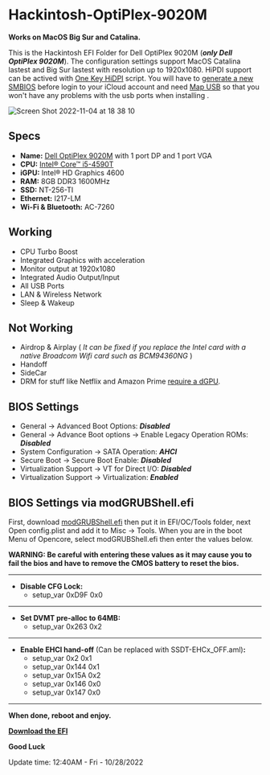 # **Hackintosh-OptiPlex-9020M**
**Works on MacOS Big Sur and Catalina.**

This is the Hackintosh EFI Folder for Dell OptiPlex 9020M (**_only Dell OptiPlex 9020M_**). The configuration settings support MacOS Catalina lastest and Big Sur lastest with resolution up to 1920x1080. HiPDI support can be actived with [One Key HiDPI](https://github.com/xzhih/one-key-hidpi/blob/master/README.md) script. You will have to [generate a new SMBIOS](https://github.com/corpnewt/GenSMBIOS) before login to your iCloud account and need [Map USB](https://dortania.github.io/OpenCore-Post-Install/usb/intel-mapping/intel.html) so that you won't have any problems with the usb ports when installing .

![Screen Shot 2022-11-04 at 18 38 10](https://user-images.githubusercontent.com/92006941/199963832-001353b6-c8fd-47f5-b3cc-c9660c9d99b3.png)

## **Specs**

* **Name:** [Dell OptiPlex 9020M](https://www.hardware-corner.net/desktop-models/Dell-OptiPlex-9020M/) with 1 port DP and 1 port VGA
* **CPU:** [Intel® Core™ i5-4590T](https://ark.intel.com/content/www/vn/vi/ark/products/78928/intel-core-i5-4590t-processor-6m-cache-up-to-3-00-ghz.html)
* **iGPU:** Intel® HD Graphics 4600
* **RAM:** 8GB DDR3 1600MHz
* **SSD:** NT-256-TI
* **Ethernet:** I217-LM
* **Wi-Fi & Bluetooth:** AC-7260

## **Working**

* CPU Turbo Boost
* Integrated Graphics with acceleration
* Monitor output at 1920x1080
* Integrated Audio Output/Input
* All USB Ports
* LAN & Wireless Network
* Sleep & Wakeup

## **Not  Working**

* Airdrop & Airplay ( *It can be fixed if you replace the Intel card with a native Broadcom Wifi card such as BCM94360NG* )
* Handoff
* SideCar
* DRM for stuff like Netflix and Amazon Prime [require a dGPU](https://github.com/acidanthera/WhateverGreen/blob/master/Manual/FAQ.Chart.md).

## **BIOS Settings**
- General → Advanced Boot Options: ***Disabled***
- General → Advance Boot options → Enable Legacy Operation ROMs: ***Disabled***
- System Configuration → SATA Operation: ***AHCI***
- Secure Boot → Secure Boot Enable: ***Disabled***
- Virtualization Support → VT for Direct I/O: ***Disabled***
- Virtualization Support → Virtualization: ***Enabled***


## **BIOS Settings via modGRUBShell.efi**

First, download [modGRUBShell.efi](https://github.com/datasone/grub-mod-setup_var/releases) then put it in EFI/OC/Tools folder, next Open config.plist and add it to Misc -> Tools. When you are in the boot Menu of Opencore, select modGRUBShell.efi then enter the values below.

 **WARNING: Be careful with entering these values as it may cause you to fail the bios and have to remove the CMOS battery to reset the bios.**

---

* **Disable CFG Lock:** 
  * setup_var 0xD9F 0x0
---
* **Set DVMT pre-alloc to 64MB:** 
  * setup_var 0x263 0x2
---
* **Enable EHCI hand-off** (Can be replaced with SSDT-EHCx_OFF.aml)**:**
  * setup_var 0x2 0x1
  * setup_var 0x144 0x1
  * setup_var 0x15A 0x2
  * setup_var 0x146 0x0
  * setup_var 0x147 0x0
---

**When done, reboot and enjoy.**


**[Download the EFI](https://github.com/HowNeft/Optiplex9020M/releases/tag/Release)**

**Good Luck** 

Update time: 12:40AM - Fri - 10/28/2022
